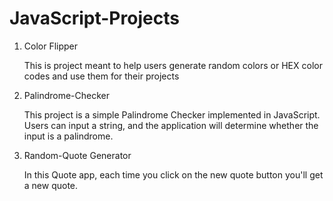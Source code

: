 # JavaScript-Projects

1. Color Flipper
   
   This is project meant to help users generate random colors or HEX color codes and use them for their projects

2. Palindrome-Checker
   
   This project is a simple Palindrome Checker implemented in JavaScript. Users can input a string, and the application will determine whether the input is a palindrome.
   
4. Random-Quote Generator

   In this Quote app, each time you click on the new quote button you'll get a new quote. 

